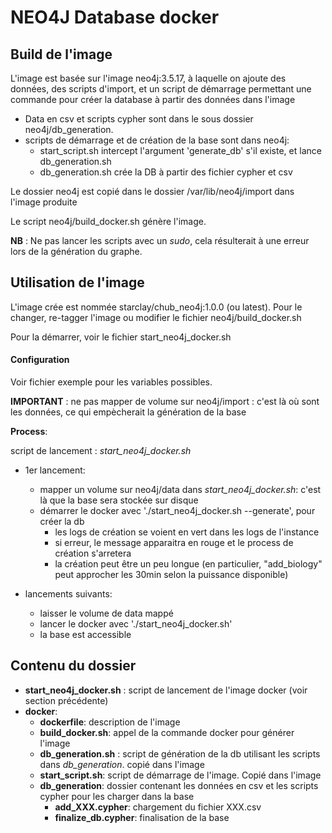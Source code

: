 NEO4J Database docker
=====================

Build de l'image
----------------

L'image est basée sur l'image neo4j:3.5.17, à laquelle on ajoute des données, des scripts d'import, 
et un script de démarrage permettant une commande pour créer la database à partir des données dans l'image

- Data en csv et scripts cypher sont dans le sous dossier neo4j/db_generation.
- scripts de démarrage et de création de la base sont dans neo4j:
    - start_script.sh intercept l'argument 'generate_db' s'il existe, et lance db_generation.sh
    - db_generation.sh crée la DB à partir des fichier cypher et csv

Le dossier neo4j est copié dans le dossier /var/lib/neo4j/import dans l'image produite

Le script neo4j/build_docker.sh génère l'image.

**NB** : Ne pas lancer les scripts avec un *sudo*, cela résulterait à une erreur lors de la génération du graphe.


Utilisation de l'image
----------------------

L'image crée est nommée starclay/chub_neo4j:1.0.0 (ou latest). Pour le changer, re-tagger l'image ou modifier le 
fichier neo4j/build_docker.sh

Pour la démarrer, voir le fichier start_neo4j_docker.sh

<h4> Configuration </h4>
Voir fichier exemple pour les variables possibles. 

**IMPORTANT** : ne pas mapper de volume sur neo4j/import : c'est là où sont les données, ce qui empècherait la génération de la base

**Process**:

script de lancement : *start_neo4j_docker.sh*

- 1er lancement:
    - mapper un volume sur neo4j/data dans *start_neo4j_docker.sh*: c'est là que la base sera stockée sur disque
    - démarrer le docker avec './start_neo4j_docker.sh --generate', pour créer la db
        - les logs de création se voient en vert dans les logs de l'instance
        - si erreur, le message apparaitra en rouge et le process de création s'arretera
        - la création peut être un peu longue (en particulier, "add_biology" peut approcher les 30min selon la puissance disponible)
        
- lancements suivants:
    - laisser le volume de data mappé
    - lancer le docker avec './start_neo4j_docker.sh'
    - la base est accessible
    
    
Contenu du dossier
------------------

- **start_neo4j_docker.sh** : script de lancement de l'image docker (voir section précédente)
- **docker**:
    - **dockerfile**: description de l'image
    - **build_docker.sh**: appel de la commande docker pour générer l'image
    - **db_generation.sh** : script de génération de la db utilisant les scripts dans *db_generation*.
                             copié dans l'image
    - **start_script.sh**: script de démarrage de l'image. Copié dans l'image
    - **db_generation**: dossier contenant les données en csv et les scripts cypher pour les charger dans la base
        - **add_XXX.cypher**: chargement du fichier XXX.csv
        - **finalize_db.cypher**: finalisation de la base
        
